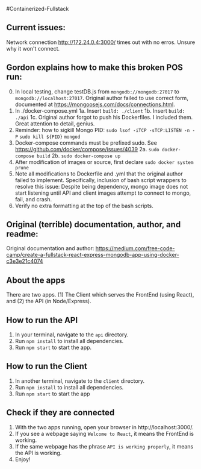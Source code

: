 #Containerized-Fullstack

## Current issues:
Network connection http://172.24.0.4:3000/ times out with no erros.  Unsure why it won't connect.

## Gordon explains how to make this broken POS run:
0. In local testing, change testDB.js from `mongodb://mongodb:27017` to `mongodb://localhost:27017`.  Original author failed to use correct form, documented at https://mongoosejs.com/docs/connections.html.
1. In ./docker-compose.yml
   1a. Insert `build: ./client`
   1b. Insert `build: ./api`
   1c. Original author forgot to push his Dockerfiles.  I included them.  Great attention to detail, genius.
2. Reminder: how to sigkill Mongo PID:
   `sudo lsof -iTCP -sTCP:LISTEN -n -P`
   `sudo kill ${PID}`
   `mongod`
3. Docker-compose commands must be prefixed sudo.  See  https://github.com/docker/compose/issues/4039
   2a. `sudo docker-compose build`
   2b. `sudo docker-compose up`  
4. After modification of images or source, first declare `sudo docker system prune`
5. Note all modifications to Dockerfile and .yml that the original author failed to implement.  Specifically, inclusion of bash script wrappers to resolve this issue: Despite being dependency, mongo image does not start listening until API and client images attempt to connect to mongo, fail, and crash.
6. Verify no extra formatting at the top of the bash scripts.

## Original (terrible) documentation, author, and readme:
Original documentation and author: https://medium.com/free-code-camp/create-a-fullstack-react-express-mongodb-app-using-docker-c3e3e21c4074

## About the apps
There are two apps. (1) The Client which serves the FrontEnd (using React), and (2) the API (in Node/Express).

## How to run the API
1. In your terminal, navigate to the `api` directory.
2. Run `npm install` to install all dependencies.
3. Run `npm start` to start the app.

## How to run the Client
1. In another terminal, navigate to the `client` directory.
2. Run `npm install` to install all dependencies.
3. Run `npm start` to start the app

## Check if they are connected
1. With the two apps running, open your browser in http://localhost:3000/.
2. If you see a webpage saying `Welcome to React`, it means the FrontEnd is working.
3. If the same webpage has the phrase `API is working properly`, it means the API is working.
4. Enjoy!
